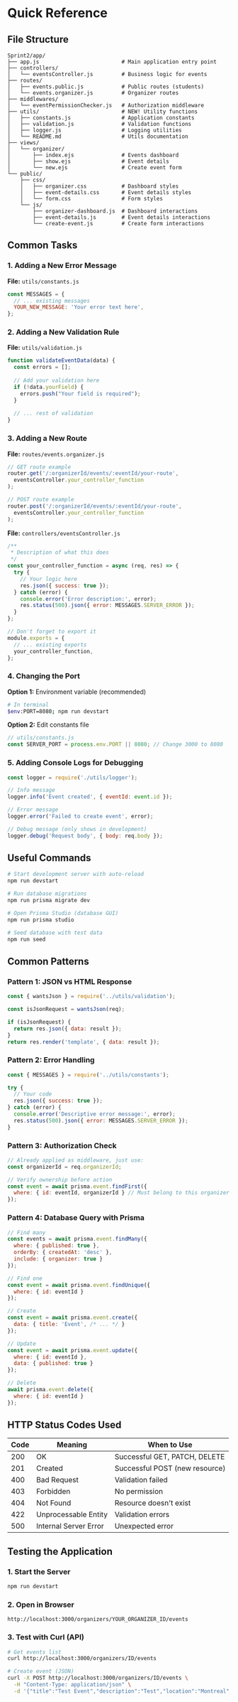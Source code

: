 # Quick Reference

## File Structure
```
Sprint2/app/
├── app.js                          # Main application entry point
├── controllers/
│   └── eventsController.js         # Business logic for events
├── routes/
│   ├── events.public.js            # Public routes (students)
│   └── events.organizer.js         # Organizer routes
├── middlewares/
│   └── eventPermissionChecker.js   # Authorization middleware
├── utils/                          # NEW! Utility functions
│   ├── constants.js                # Application constants
│   ├── validation.js               # Validation functions
│   ├── logger.js                   # Logging utilities
│   └── README.md                   # Utils documentation
├── views/
│   └── organizer/
│       ├── index.ejs               # Events dashboard
│       ├── show.ejs                # Event details
│       └── new.ejs                 # Create event form
└── public/
    ├── css/
    │   ├── organizer.css           # Dashboard styles
    │   ├── event-details.css       # Event details styles
    │   └── form.css                # Form styles
    └── js/
        ├── organizer-dashboard.js  # Dashboard interactions
        ├── event-details.js        # Event details interactions
        └── create-event.js         # Create form interactions
```

## Common Tasks

### 1. Adding a New Error Message
**File:** `utils/constants.js`
```javascript
const MESSAGES = {
  // ... existing messages
  YOUR_NEW_MESSAGE: 'Your error text here',
};
```

### 2. Adding a New Validation Rule
**File:** `utils/validation.js`
```javascript
function validateEventData(data) {
  const errors = [];
  
  // Add your validation here
  if (!data.yourField) {
    errors.push("Your field is required");
  }
  
  // ... rest of validation
}
```

### 3. Adding a New Route
**File:** `routes/events.organizer.js`
```javascript
// GET route example
router.get('/:organizerId/events/:eventId/your-route', 
  eventsController.your_controller_function
);

// POST route example
router.post('/:organizerId/events/:eventId/your-route', 
  eventsController.your_controller_function
);
```

**File:** `controllers/eventsController.js`
```javascript
/**
 * Description of what this does
 */
const your_controller_function = async (req, res) => {
  try {
    // Your logic here
    res.json({ success: true });
  } catch (error) {
    console.error('Error description:', error);
    res.status(500).json({ error: MESSAGES.SERVER_ERROR });
  }
};

// Don't forget to export it
module.exports = {
  // ... existing exports
  your_controller_function,
};
```

### 4. Changing the Port
**Option 1:** Environment variable (recommended)
```bash
# In terminal
$env:PORT=8080; npm run devstart
```

**Option 2:** Edit constants file
```javascript
// utils/constants.js
const SERVER_PORT = process.env.PORT || 8080; // Change 3000 to 8080
```

### 5. Adding Console Logs for Debugging
```javascript
const logger = require('./utils/logger');

// Info message
logger.info('Event created', { eventId: event.id });

// Error message
logger.error('Failed to create event', error);

// Debug message (only shows in development)
logger.debug('Request body', { body: req.body });
```

## Useful Commands

```bash
# Start development server with auto-reload
npm run devstart

# Run database migrations
npm run prisma migrate dev

# Open Prisma Studio (database GUI)
npm run prisma studio

# Seed database with test data
npm run seed
```

## Common Patterns

### Pattern 1: JSON vs HTML Response
```javascript
const { wantsJson } = require('../utils/validation');

const isJsonRequest = wantsJson(req);

if (isJsonRequest) {
  return res.json({ data: result });
}
return res.render('template', { data: result });
```

### Pattern 2: Error Handling
```javascript
const { MESSAGES } = require('../utils/constants');

try {
  // Your code
  res.json({ success: true });
} catch (error) {
  console.error('Descriptive error message:', error);
  res.status(500).json({ error: MESSAGES.SERVER_ERROR });
}
```

### Pattern 3: Authorization Check
```javascript
// Already applied as middleware, just use:
const organizerId = req.organizerId;

// Verify ownership before action
const event = await prisma.event.findFirst({
  where: { id: eventId, organizerId } // Must belong to this organizer
});
```

### Pattern 4: Database Query with Prisma
```javascript
// Find many
const events = await prisma.event.findMany({
  where: { published: true },
  orderBy: { createdAt: 'desc' },
  include: { organizer: true }
});

// Find one
const event = await prisma.event.findUnique({
  where: { id: eventId }
});

// Create
const event = await prisma.event.create({
  data: { title: 'Event', /* ... */ }
});

// Update
const event = await prisma.event.update({
  where: { id: eventId },
  data: { published: true }
});

// Delete
await prisma.event.delete({
  where: { id: eventId }
});
```

## HTTP Status Codes Used

| Code | Meaning | When to Use |
|------|---------|-------------|
| 200 | OK | Successful GET, PATCH, DELETE |
| 201 | Created | Successful POST (new resource) |
| 400 | Bad Request | Validation failed |
| 403 | Forbidden | No permission |
| 404 | Not Found | Resource doesn't exist |
| 422 | Unprocessable Entity | Validation errors |
| 500 | Internal Server Error | Unexpected error |

## Testing the Application

### 1. Start the Server
```bash
npm run devstart
```

### 2. Open in Browser
```
http://localhost:3000/organizers/YOUR_ORGANIZER_ID/events
```

### 3. Test with Curl (API)
```bash
# Get events list
curl http://localhost:3000/organizers/ID/events

# Create event (JSON)
curl -X POST http://localhost:3000/organizers/ID/events \
  -H "Content-Type: application/json" \
  -d '{"title":"Test Event","description":"Test","location":"Montreal",...}'
```
